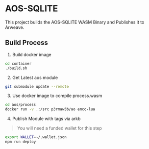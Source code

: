 # AOS-SQLITE

This project builds the AOS-SQLITE WASM Binary and Publishes it to Arweave.

## Build Process

1. Build docker image

```sh
cd container
./build.sh
```

2. Get Latest aos module

```sh
git submodule update --remote
```

3. Use docker image to compile process.wasm

```sh
cd aos/process
docker run -v .:/src p3rmaw3b/ao emcc-lua
```

4. Publish Module with tags via arkb

> You will need a funded wallet for this step 

```sh
export WALLET=~/.wallet.json
npm run deploy
```